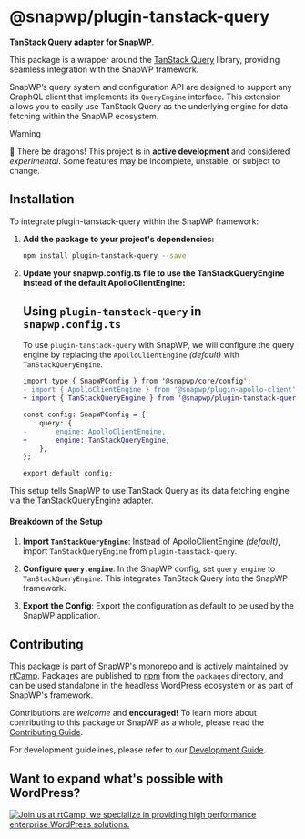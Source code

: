 # @snapwp/plugin-tanstack-query

**TanStack Query adapter for [SnapWP](../../README.md)**.

This package is a wrapper around the [TanStack Query](https://github.com/TanStack/query) library, providing seamless integration with the SnapWP framework.

SnapWP’s query system and configuration API are designed to support any GraphQL client that implements its `QueryEngine` interface. This extension allows you to easily use TanStack Query as the underlying engine for data fetching within the SnapWP ecosystem.

> [!WARNING]
> 🐉 There be dragons!
> This project is in **active development** and considered _experimental_. Some features may be incomplete, unstable, or subject to change.

## Installation

To integrate plugin-tanstack-query within the SnapWP framework:

1. **Add the package to your project's dependencies:**

    ```bash
    npm install plugin-tanstack-query --save
    ```

2. **Update your snapwp.config.ts file to use the TanStackQueryEngine instead of the default ApolloClientEngine:**

    ## Using `plugin-tanstack-query` in `snapwp.config.ts`

    To use `plugin-tanstack-query` with SnapWP, we will configure the query engine by replacing the `ApolloClientEngine` _(default)_ with `TanStackQueryEngine`.

    ```diff
    import type { SnapWPConfig } from '@snapwp/core/config';
    - import { ApolloClientEngine } from '@snapwp/plugin-apollo-client';
    + import { TanStackQueryEngine } from '@snapwp/plugin-tanstack-query';

    const config: SnapWPConfig = {
    	query: {
    -		engine: ApolloClientEngine,
    +		engine: TanStackQueryEngine,
    	},
    };

    export default config;
    ```

This setup tells SnapWP to use TanStack Query as its data fetching engine via the TanStackQueryEngine adapter.

#### Breakdown of the Setup

1. **Import `TanStackQueryEngine`**: Instead of ApolloClientEngine _(default)_, import `TanStackQueryEngine` from `plugin-tanstack-query`.

2. **Configure `query.engine`**: In the SnapWP config, set `query.engine` to `TanStackQueryEngine`. This integrates TanStack Query into the SnapWP framework.

3. **Export the Config**: Export the configuration as default to be used by the SnapWP application.

## Contributing

This package is part of [SnapWP's monorepo](https://github.com/rtCamp/snapwp) and is actively maintained by [rtCamp](https://rtcamp.com/). Packages are published to [npm](https://www.npmjs.com/) from the `packages` directory, and can be used standalone in the headless WordPress ecosystem or as part of SnapWP's framework.

Contributions are _welcome_ and **encouraged!** To learn more about contributing to this package or SnapWP as a whole, please read the [Contributing Guide](../../../.github/CONTRIBUTING.md).

For development guidelines, please refer to our [Development Guide](../../DEVELOPMENT.md).

## Want to expand what's possible with WordPress?

<a href="https://rtcamp.com/"><img src="https://rtcamp.com/wp-content/uploads/sites/2/2019/04/github-banner@2x.png" alt="Join us at rtCamp, we specialize in providing high performance enterprise WordPress solutions."></a>
